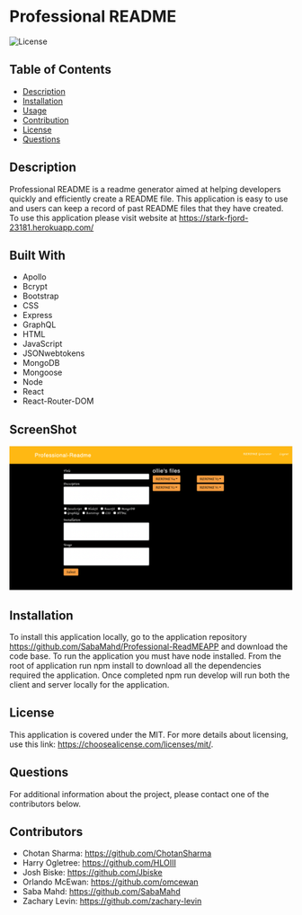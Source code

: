 # Professional README
![License](https://img.shields.io/badge/License-MIT-blue)

## Table of Contents
 * [Description](#Description)
 * [Installation](#Installation)
 * [Usage](#Usage)
 * [Contribution](#Contribution)
 * [License](#License)
 * [Questions](#Questions)

## Description
Professional README is a readme generator aimed at helping developers quickly and efficiently create a README file. This application is easy to use and users can keep a record of past README files that they have created. To use this application please visit website at https://stark-fjord-23181.herokuapp.com/

## Built With
 * Apollo
 * Bcrypt
 * Bootstrap
 * CSS
 * Express
 * GraphQL
 * HTML
 * JavaScript
 * JSONwebtokens
 * MongoDB
 * Mongoose
 * Node
 * React
 * React-Router-DOM

## ScreenShot
![This is a screenshot](client/src/img/Screenshot.png)

## Installation
To install this application locally, go to the application repository https://github.com/SabaMahd/Professional-ReadMEAPP and download the code base. To run the application you must have node installed. From the root of application run npm install to download all the dependencies required the application. Once completed npm run develop will run both the client and server locally for the application. 

## License
This application is covered under the MIT.
For more details about licensing, use this link: https://choosealicense.com/licenses/mit/.

## Questions
For additional information about the project, please contact one of the contributors below.

## Contributors
* Chotan Sharma: https://github.com/ChotanSharma
* Harry Ogletree: https://github.com/HLOIII
* Josh Biske: https://github.com/Jbiske
* Orlando McEwan: https://github.com/omcewan
* Saba Mahd: https://github.com/SabaMahd
* Zachary Levin: https://github.com/zachary-levin
